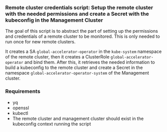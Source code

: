 ### Remote cluster credentials script: Setup the remote cluster with the needed permissions and create a Secret with the kubeconfig in the Management Cluster

The goal of this script is to abstract the part of setting up the permissions and credentials of a remote cluster to be monitored. This is only needed to run once for new remote clusters.

It creates a SA `global-accelerator-operator` in the `kube-system` namespace of the remote cluster, then it creates a ClusterRole `global-accelerator-operator` and bind them. After this, it retrieves the needed information to build a kubeconfig to the remote cluster and create a Secret in the namespace `global-accelerator-operator-system` of the Management cluster.

### Requirements

- yq
- openssl
- kubectl
- The remote cluster and management cluster should exist in the kubeconfig context running the script